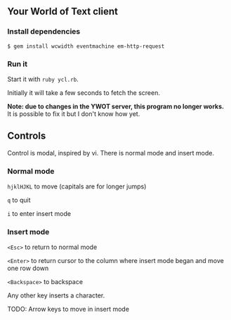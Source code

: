 ## Your World of Text client

### Install dependencies
```
$ gem install wcwidth eventmachine em-http-request
```

### Run it
Start it with `ruby ycl.rb`.

Initially it will take a few seconds to fetch the screen.

**Note: due to changes in the YWOT server, this program no longer works.**
It is possible to fix it but I don't know how yet.

## Controls

Control is modal, inspired by vi. There is normal mode and insert mode.

### Normal mode
`hjklHJKL` to move (capitals are for longer jumps)

`q` to quit

`i` to enter insert mode

### Insert mode
`<Esc>` to return to normal mode

`<Enter>` to return cursor to the column where insert mode began and move 
one row down

`<Backspace>` to backspace

Any other key inserts a character.

TODO: Arrow keys to move in insert mode
